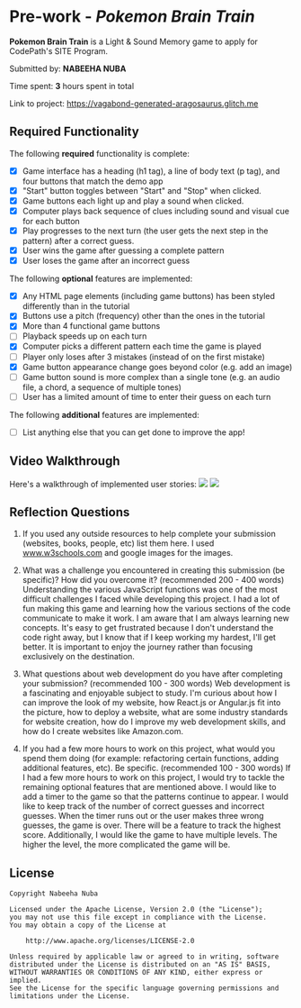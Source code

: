 




# Pre-work - *Pokemon Brain Train*

**Pokemon Brain Train** is a Light & Sound Memory game to apply for CodePath's SITE Program. 

Submitted by: **NABEEHA NUBA**

Time spent: **3** hours spent in total

Link to project: https://vagabond-generated-aragosaurus.glitch.me

## Required Functionality

The following **required** functionality is complete:

* [x] Game interface has a heading (h1 tag), a line of body text (p tag), and four buttons that match the demo app
* [x] "Start" button toggles between "Start" and "Stop" when clicked. 
* [x] Game buttons each light up and play a sound when clicked. 
* [x] Computer plays back sequence of clues including sound and visual cue for each button
* [x] Play progresses to the next turn (the user gets the next step in the pattern) after a correct guess. 
* [x] User wins the game after guessing a complete pattern
* [x] User loses the game after an incorrect guess

The following **optional** features are implemented:

* [x] Any HTML page elements (including game buttons) has been styled differently than in the tutorial
* [x] Buttons use a pitch (frequency) other than the ones in the tutorial
* [x] More than 4 functional game buttons
* [ ] Playback speeds up on each turn
* [x] Computer picks a different pattern each time the game is played
* [ ] Player only loses after 3 mistakes (instead of on the first mistake)
* [x] Game button appearance change goes beyond color (e.g. add an image)
* [ ] Game button sound is more complex than a single tone (e.g. an audio file, a chord, a sequence of multiple tones)
* [ ] User has a limited amount of time to enter their guess on each turn

The following **additional** features are implemented:

- [ ] List anything else that you can get done to improve the app!

## Video Walkthrough

Here's a walkthrough of implemented user stories:
![](https://i.imgur.com/vgNqr8m.gif)
![](https://i.imgur.com/G4CQICi.gif)





## Reflection Questions
1. If you used any outside resources to help complete your submission (websites, books, people, etc) list them here. 
I used www.w3schools.com and google images for the images. 

2. What was a challenge you encountered in creating this submission (be specific)? How did you overcome it? (recommended 200 - 400 words) 
Understanding the various JavaScript functions was one of the most difficult challenges I faced while developing this project.
I had a lot of fun making this game and learning how the various sections of the code communicate to make it work.
I am aware that I am always learning new concepts. It's easy to get frustrated because I don't understand the code right away, 
but I know that if I keep working my hardest, I'll get better. It is important to enjoy the journey rather than focusing exclusively on the destination.


3. What questions about web development do you have after completing your submission? (recommended 100 - 300 words) 
Web development is a fascinating and enjoyable subject to study. 
I'm curious about how I can improve the look of my website, how React.js or Angular.js fit into the picture, 
how to deploy a website, what are some industry standards for website creation, 
how do I improve my web development skills, and how do I create websites like Amazon.com. 

4. If you had a few more hours to work on this project, what would you spend them doing (for example: refactoring certain functions, adding additional features, etc). Be specific. (recommended 100 - 300 words) 
If I had a few more hours to work on this project, I would try to tackle the remaining optional features that are mentioned above.
I would like to add a timer to the game so that the patterns continue to appear. 
I would like to keep track of the number of correct guesses and incorrect guesses.
When the timer runs out or the user makes three wrong guesses, the game is over.
There will be a feature to track the highest score. Additionally, I would like the game to have multiple levels. 
The higher the level, the more complicated the game will be.



## License

    Copyright Nabeeha Nuba

    Licensed under the Apache License, Version 2.0 (the "License");
    you may not use this file except in compliance with the License.
    You may obtain a copy of the License at

        http://www.apache.org/licenses/LICENSE-2.0

    Unless required by applicable law or agreed to in writing, software
    distributed under the License is distributed on an "AS IS" BASIS,
    WITHOUT WARRANTIES OR CONDITIONS OF ANY KIND, either express or implied.
    See the License for the specific language governing permissions and
    limitations under the License.